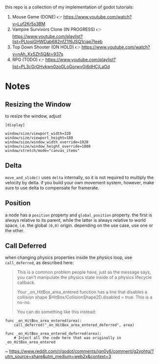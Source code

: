 this repo is a collection of my implementation of godot tutorials:

1. Mouse Game (DONE) 👉 https://www.youtube.com/watch?v=Luf2Kr5s3BM
2. Vampire Survivors Clone (IN PROGRESS) 👉 https://www.youtube.com/playlist?list=PLtosjGHWDab682nfZ1f6JSQ1cjap7Ieeb
3. Top Down Shooter (ON HOLD) 👉 https://www.youtube.com/watch?v=nAh_Kx5Zh5Q&t=937s
4. RPG (TODO) 👉 https://www.youtube.com/playlist?list=PL3cGrGHvkwn0zoGLoGorwvGj6dHCjLaGd

# Notes

## Resizing the Window

to resize the window, adjust

```
[display]

window/size/viewport_width=320
window/size/viewport_height=180
window/size/window_width_override=1920
window/size/window_height_override=1080
window/stretch/mode="canvas_items"
```

## Delta

`move_and_slide()` uses `delta` internally, so it is not required to multiply the velocity by delta. if you build your own movement system, however, make sure to use delta to compensate for framerate.

## Position

a node has a `position` property and `global_position` property. the first is always relative to its parent, while the latter is always relative to world space, i.e. the global `(0,0)` origin. depending on the use case, use one or the other.

## Call Deferred

when changing physics properties inside the physics loop, use `call_deferred`, as described here:

> This is a common problem people have, just as the message says, you can't manipulate the physics state inside of a physics lifecycle callback.
>
> Your \_on_HitBox_area_entered function has a line that disables a collision shape $HitBox/CollisionShape2D.disabled = true. This is a no-no.
>
> You can do something like this instead:

```
func _on_HitBox_area_entered(area):
    call_deferred("_on_HitBox_area_entered_deferred", area)

func _on_HitBox_area_entered_deferred(area):
    # Inject all the code here that was originally in _on_HitBox_area_entered
```

~ https://www.reddit.com/r/godot/comments/ign0y6/comment/g2vohtg/?utm_source=share&utm_medium=web2x&context=3

